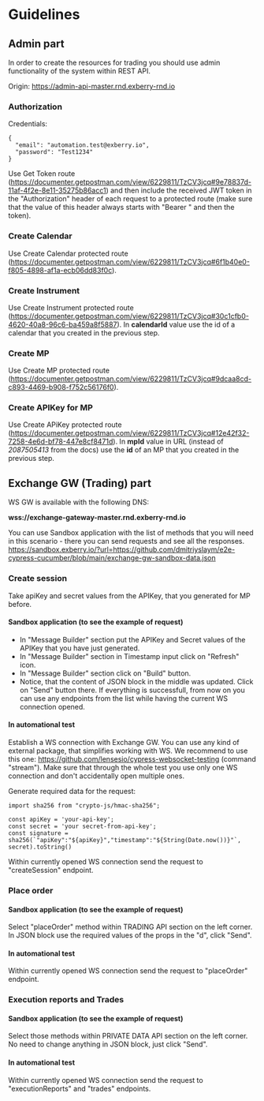 # Guidelines

## Admin part
In order to create the resources for trading you should use admin functionality of the system within REST API.

Origin:
https://admin-api-master.rnd.exberry-rnd.io

### Authorization

Credentials:
```
{
  "email": "automation.test@exberry.io",
  "password": "Test1234"
}
```
Use Get Token route (https://documenter.getpostman.com/view/6229811/TzCV3jcq#9e78837d-11af-4f2e-8e11-35275b86acc1) and then include the received JWT token in the "Authorization" header of each request to a protected route (make sure that the value of this header always starts with "Bearer " and then the token).

### Create Calendar
Use Create Calendar protected route (https://documenter.getpostman.com/view/6229811/TzCV3jcq#6f1b40e0-f805-4898-af1a-ecb06dd83f0c).

### Create Instrument
Use Create Instrument protected route (https://documenter.getpostman.com/view/6229811/TzCV3jcq#30c1cfb0-4620-40a8-96c6-ba459a8f5887).
In **calendarId** value use the id of a calendar that you created in the previous step.

### Create MP
Use Create MP protected route (https://documenter.getpostman.com/view/6229811/TzCV3jcq#9dcaa8cd-c893-4469-b908-f752c56176f0).

### Create APIKey for MP
Use Create APiKey protected route (https://documenter.getpostman.com/view/6229811/TzCV3jcq#12e42f32-7258-4e6d-bf78-447e8cf8471d).
In **mpId** value in URL (instead of _2087505413_ from the docs) use the **id** of an MP that you created in the previous step.

## Exchange GW (Trading) part
WS GW is available with the following DNS:

**wss://exchange-gateway-master.rnd.exberry-rnd.io**

You can use Sandbox application with the list of methods that you will need in this scenario - there you can send requests and see all the responses.
https://sandbox.exberry.io/?url=https://github.com/dmitriyslaym/e2e-cypress-cucumber/blob/main/exchange-gw-sandbox-data.json

### Create session
Take apiKey and secret values from the APIKey, that you generated for MP before.

#### Sandbox application (to see the example of request)
- In "Message Builder" section put the APIKey and Secret values of the APIKey that you have just generated.
- In "Message Builder" section in Timestamp input click on "Refresh" icon.
- In "Message Builder" section click on "Build" button.
- Notice, that the content of JSON block in the middle was updated. Click on "Send" button there. If everything is successfull, from now on you can use any endpoints from the list while having the current WS connection opened.

#### In automational test
Establish a WS connection with Exchange GW.
You can use any kind of external package, that simplifies working with WS. We recommend to use this one:
https://github.com/lensesio/cypress-websocket-testing
(command "stream").
Make sure that through the whole test you use only one WS connection and don't accidentally open multiple ones.

Generate required data for the request:

```
import sha256 from "crypto-js/hmac-sha256";

const apiKey = 'your-api-key';
const secret = 'your secret-from-api-key';
const signature = sha256(`"apiKey":"${apiKey}","timestamp":"${String(Date.now())}"`, secret).toString()
```

Within currently opened WS connection send the request to "createSession" endpoint.

### Place order
#### Sandbox application (to see the example of request)
Select "placeOrder" method within TRADING API section on the left corner. In JSON block use the required values of the props in the "d", click "Send".

#### In automational test
Within currently opened WS connection send the request to "placeOrder" endpoint.

### Execution reports and Trades
#### Sandbox application (to see the example of request)
Select those methods within PRIVATE DATA API section on the left corner. No need to change anything in JSON block, just click "Send".

#### In automational test
Within currently opened WS connection send the request to "executionReports" and "trades" endpoints.
